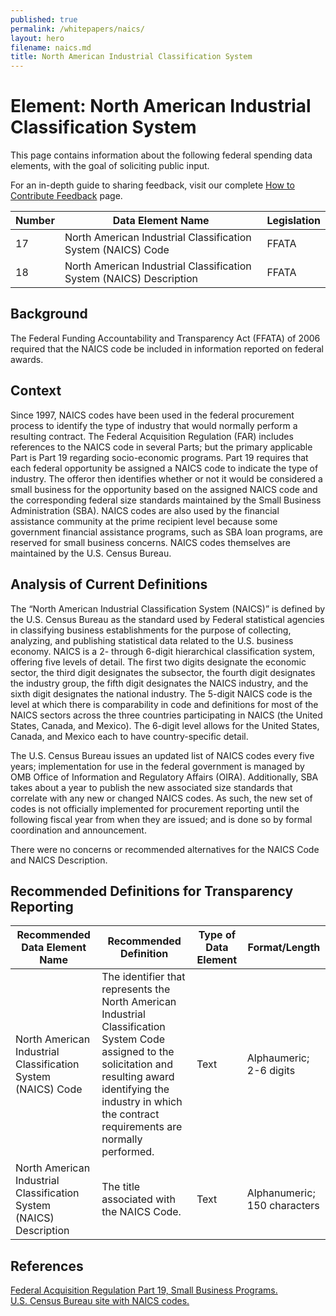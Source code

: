 ```yaml
---
published: true
permalink: /whitepapers/naics/
layout: hero
filename: naics.md
title: North American Industrial Classification System
---
```


# Element: North American Industrial Classification System

This page contains information about the following federal spending data elements, with the goal of soliciting public input.

For an in-depth guide to sharing feedback, visit our complete [How to Contribute Feedback](/feedback/) page.

<table>
  <thead>
    <tr>
      <th scope="col">Number</th>
      <th scope ="col">Data Element Name</th>
      <th scope="col">Legislation</th>
    </tr>
  </thead>
  <tr>
    <td>17</td>
    <td>North American Industrial Classification System (NAICS) Code</td>
    <td>FFATA</td>
  </tr>
  <tr>
    <td>18</td>
    <td>North American Industrial Classification System (NAICS) Description</td>
    <td>FFATA</td>
  </tr>
</table>

## Background

The Federal Funding Accountability and Transparency Act (FFATA) of 2006 required that the NAICS code be included in information reported on federal awards.

## Context

Since 1997, NAICS codes have been used in the federal procurement process to identify the type of industry that would normally perform a resulting contract.  The Federal Acquisition Regulation (FAR) includes references to the NAICS code in several Parts; but the primary applicable Part is Part 19 regarding socio-economic programs.  Part 19 requires that each federal opportunity be assigned a NAICS code to indicate the type of industry.  The offeror then identifies whether or not it would be considered a small business for the opportunity based on the assigned NAICS code and the corresponding federal size standards maintained by the Small Business Administration (SBA).  NAICS codes are also used by the financial assistance community at the prime recipient level because some government financial assistance programs, such as SBA loan programs, are reserved for small business concerns.  NAICS codes themselves are maintained by the U.S. Census Bureau.

## Analysis of Current Definitions

The “North American Industrial Classification System (NAICS)” is defined by the U.S. Census Bureau as the standard used by Federal statistical agencies in classifying business establishments for the purpose of collecting, analyzing, and publishing statistical data related to the U.S. business economy.  NAICS is a 2- through 6-digit hierarchical classification system, offering five levels of detail.  The first two digits designate the economic sector, the third digit designates the subsector, the fourth digit designates the industry group, the fifth digit designates the NAICS industry, and the sixth digit designates the national industry.  The 5-digit NAICS code is the level at which there is comparability in code and definitions for most of the NAICS sectors across the three countries participating in NAICS (the United States, Canada, and Mexico).  The 6-digit level allows for the United States, Canada, and Mexico each to have country-specific detail.

The U.S. Census Bureau issues an updated list of NAICS codes every five years; implementation for use in the federal government is managed by OMB Office of Information and Regulatory Affairs (OIRA).  Additionally, SBA takes about a year to publish the new associated size standards that correlate with any new or changed NAICS codes.  As such, the new set of codes is not officially implemented for procurement reporting until the following fiscal year from when they are issued; and is done so by formal coordination and announcement.

There were no concerns or recommended alternatives for the NAICS Code and NAICS Description.

## Recommended Definitions for Transparency Reporting

<table>
  <thead>
    <tr>
      <th scope="col">Recommended Data Element Name</th>
      <th scope="col">Recommended Definition</th>
      <th scope="col">Type of Data Element</th>
      <th scope="col">Format/Length</th>
    </tr>
  </thead>
  <tr>
    <td>North American Industrial Classification System (NAICS) Code</td>
    <td>The identifier that represents the North American Industrial Classification System Code assigned to the solicitation and resulting award identifying the industry in which the contract requirements are normally performed.</td>
    <td>Text</td>
    <td>Alphaumeric; 2-6 digits</td>
  </tr>
  <tr>
    <td>North American Industrial Classification System (NAICS) Description</td>
    <td>The title associated with the NAICS Code.</td>
    <td>Text</td>
    <td>Alphanumeric; 150 characters</td>
  </tr>
</table>

## References

[Federal Acquisition Regulation Part 19, Small Business Programs.](http://acquisition.gov/far/current/html/FARTOCP19.html)  
[U.S. Census Bureau site with NAICS codes.](http://www.census.gov/eos/www/naics/)
